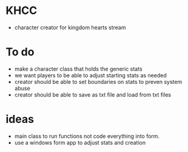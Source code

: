 # KHCC
- character creator for kingdom hearts stream 


# To do
- make a character class that holds the generic stats
- we want players to be able to adjust starting stats as needed
- creator should be able to set boundaries on stats to preven system abuse
- creator should be able to save as txt file and load from txt files

# ideas 
- main class to run functions not code everything into form.
- use a windows form app to adjust stats and creation
